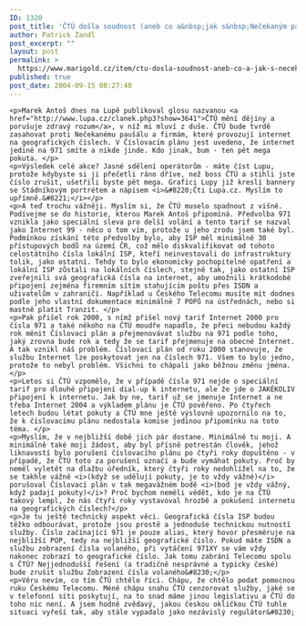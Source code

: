```yaml
---
ID: 1320
post_title: 'ČTÚ došla soudnost (aneb co a&nbsp;jak s&nbsp;Nečekaným paušálem)'
author: Patrick Zandl
post_excerpt: ""
layout: post
permalink: >
  https://www.marigold.cz/item/ctu-dosla-soudnost-aneb-co-a-jak-s-necekanym-pausalem
published: true
post_date: 2004-09-15 08:27:48
---
```

	<p>Marek Antoš dnes na Lupě publikoval glosu nazvanou <a href="http://www.lupa.cz/clanek.php3?show=3641">ČTÚ mění dějiny a porušuje zdravý rozum</a>, v níž mi mluví z duše. ČTÚ bude tvrdě zasahovat proti Nečekanému paušálu a firmám, které provozují internet na geografických číslech. V Číslovacím plánu jest uvedeno, že internet jedině na 971 smíte a nikde jinde. Kdo jinak, bum - ten pět mega pokuta. </p>
	<p>Výsledek celé akce? Jasné sdělení operátorům - máte číst Lupu, protože kdybyste si ji přečetli ráno dříve, než boss ČTÚ a stihli jste číslo zrušit, ušetřili byste pět mega. Grafici Lupy již kreslí bannery se Stádníkovým portrétem a nápisem <i>&#8220;Čti Lupa.cz. Myslím to upřímně.&#8221;</i></p>
	<p>A teď trochu vážněji. Myslím si, že ČTÚ muselo spadnout z višně. Podívejme se do historie, kterou Marek Antoš připomíná. Předvolba 971 vznikla jako speciální sleva pro delší volání a tento tarif se nazval jako Internet 99 - něco o tom vím, protože u jeho zrodu jsem také byl. Podmínkou získání této předvolby bylo, aby ISP měl minimálně 30 přístupových bodů na území ČR, což mělo diskvalifikovat od tohoto celostátního čísla lokální ISP, kteří neinvestovali do infrastruktury tolik, jako ostatní. Tehdy to bylo ekonomicky pochopitelné opatření a lokální ISP zůstali na lokálních číslech, stejně tak, jako ostatní ISP zveřejnili svá geografická čísla na internet, aby umožnili krátkodobé připojení zejména firemním sítím stahujícím poštu přes ISDN a uživatelům v zahraničí. Například u Českého Telecomu musíte mít dodnes podle jeho vlastní dokumentace minimálně 7 POPů na ústřednách, nebo si mastně platit Tranzit. </p>
	<p>Pak přišel rok 2000, s nímž přišel nový tarif Internet 2000 pro čísla 971 a také někoho na ČTÚ moudře napadlo, že přeci nebudou každý rok měnit Číslovací plán a přejmenovávat službu na 971 podle toho, jaký zrovna bude rok a tedy že se tarif přejmenuje na obecné Internet. A tak vznikl náš problém. Číslovací plán od roku 2000 stanovuje, že službu Internet lze poskytovat jen na číslech 971. Všem to bylo jedno, protože to nebyl problém. Všichni to chápali jako běžnou změnu jména. </p>
	<p>Letos si ČTÚ vzpomělo, že v případě čísla 971 nejde o speciální tarif pro dlouhé připojení dial-up k internetu, ale že jde o JAKÉKOLIV připojení k internetu. Jak by ne, tarif už se jmenuje Internet a ne třeba Internet 2004 a výkladem plánu je ČTÚ pověřeno. Po čtyřech letech budou létat pokuty a ČTÚ mne ještě výslovně upozornilo na to, že k číslovacímu plánu nedostala komise jedinou připomínku na toto téma. </p>
	<p>Myslím, že v nejbližší době jich pár dostane. Minimálně tu moji. A minimálně také moji žádost, aby byl přísně potrestán člověk, jehož liknavostí bylo porušení číslovacího plánu po čtyři roky dopuštěno - v případě, že ČTÚ toto za porušení označí a bude vymáhat pokuty. Proč by neměl vyletět na dlažbu úředník, který čtyři roky nedohlížel na to, že se takhle vážně <i>(když se udělují pokuty, je to vždy vážné)</i> porušoval Číslovací plán v tak megavážném bodě <i>(bod je vždy vážný, když padají pokuty)</i>? Proč bychom neměli vědět, kdo je na ČTÚ takový lempl, že nás čtyři roky vystavoval hrozbě a pokušení internetu na geografických číslech?</p>
	<p>Je tu ještě technický aspekt věci. Geografická čísla ISP budou těžko odbourávat, protože jsou prostě a jednoduše technickou nutností služby. Číslo začínající 971 je pouze alias, který hovor přesměruje na nejbližší POP, tedy na nejbližší geografické číslo. Pokud máte ISDN a službu zobrazení čísla volaného, při vytáčení 971XY se vám vždy nakonec zobrazí to geografické číslo. Jak tomu zabrání Telecomu spolu s ČTÚ? Nejjednodušší řešení (a tradičně nesprávné a typicky české) bude zrušit službu Zobrazení čísla volaného&#8230;</p>
	<p>Věru nevím, co tím ČTÚ chtělo říci. Chápu, že chtělo podat pomocnou ruku Českému Telecomu. Méně chápu snahu ČTÚ cenzorovat služby, jaké se v telefonní síti poskytují, na to snad máme jinou legislativu a ČTÚ do toho nic není. A jsem hodně zvědavý, jakou českou okličkou ČTÚ tuhle situaci vyřeší tak, aby stále vypadalo jako nezávislý regulátor&#8230;
</p>
